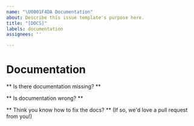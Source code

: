 ```yaml
---
name: "\U0001F4DA Documentation"
about: Describe this issue template's purpose here.
title: "[DOCS]"
labels: documentation
assignees: ''

---
```


# Documentation 

** Is there documentation missing? **
<!-- Let us know what modules have missing or incomplete documentation -->

** Is documentation wrong? **
<!-- Let us know if you find a mistake in the documentation! -->

** Think you know how to fix the docs? ** (If so, we'd love a pull request from you!)
